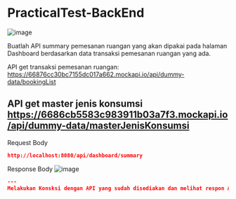 # PracticalTest-BackEnd


![image](https://github.com/user-attachments/assets/03cc8e2c-ff7b-4c6c-8733-fb9b4a16d25d)


Buatlah API summary pemesanan ruangan yang akan dipakai pada halaman Dashboard berdasarkan data transaksi pemesanan ruangan yang ada.

API get transaksi pemesanan ruangan:
https://66876cc30bc7155dc017a662.mockapi.io/api/dummy-data/bookingList

API get master jenis konsumsi
https://6686cb5583c983911b03a7f3.mockapi.io/api/dummy-data/masterJenisKonsumsi
---

Request Body

```json
http://localhost:8080/api/dashboard/summary
```

Response Body
![image](https://github.com/user-attachments/assets/488c84dd-da98-44ee-8d49-5adb5551f884)



```json
---
Melakukan Konsksi dengan API yang sudah disediakan dan melihat respon API 

